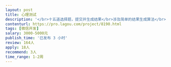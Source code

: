 ```yaml
---                
layout: post       
title: 心理测试           
description: '</br>十五道选择题，提交并生成结果</br>涉及简单的结果生成算法</br>需要收集用户的部分信息</br>需要适合在微信上使用</br>'     
contenturl: https://pro.lagou.com/project/8190.html      
tags: [微信开发]            
salary: 3000-5000元          
publish_time: '已发布 3 小时'         
review: 164人                   
apply: 18人                   
recommend: 3人                   
time_range: 1-2周              
---                 
```

